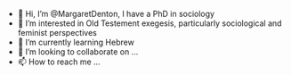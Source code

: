 - 👋 Hi, I’m @MargaretDenton, I have a PhD in sociology
- 👀 I’m interested in Old Testement exegesis, particularly sociological and feminist perspectives
- 🌱 I’m currently learning Hebrew
- 💞️ I’m looking to collaborate on ...
- 📫 How to reach me ...

<!---
MargaretDenton/MargaretDenton is a ✨ special ✨ repository because its `README.md` (this file) appears on your GitHub profile.
You can click the Preview link to take a look at your changes.
--->
